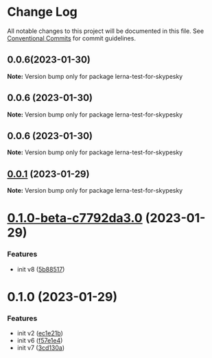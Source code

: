 # Change Log

All notable changes to this project will be documented in this file.
See [Conventional Commits](https://conventionalcommits.org) for commit guidelines.

## 0.0.6(2023-01-30)

**Note:** Version bump only for package lerna-test-for-skypesky





## 0.0.6 (2023-01-30)

**Note:** Version bump only for package lerna-test-for-skypesky





## 0.0.6 (2023-01-30)

**Note:** Version bump only for package lerna-test-for-skypesky





## [0.0.1](https://github.com/skypesky/lerna-test/compare/lerna-test-for-skypesky@0.1.0-beta-c7792da3.0...lerna-test-for-skypesky@0.0.1) (2023-01-29)

**Note:** Version bump only for package lerna-test-for-skypesky





# [0.1.0-beta-c7792da3.0](https://github.com/skypesky/lerna-test/compare/lerna-test-for-skypesky@0.1.0...lerna-test-for-skypesky@0.1.0-beta-c7792da3.0) (2023-01-29)


### Features

* init v8 ([5b88517](https://github.com/skypesky/lerna-test/commit/5b885178b4135d029c1e9037d06bd0f3fa5729e5))





# 0.1.0 (2023-01-29)


### Features

* init v2 ([ec1e21b](https://github.com/skypesky/lerna-test/commit/ec1e21b8b9f78aa2c38ad7b76b66a02099654cd7))
* init v6 ([f57e1e4](https://github.com/skypesky/lerna-test/commit/f57e1e45044489d6db5f417c1ad45d7d674200d6))
* init v7 ([3cd130a](https://github.com/skypesky/lerna-test/commit/3cd130a2f2ff4f653f9fe8305e54b87218960584))
